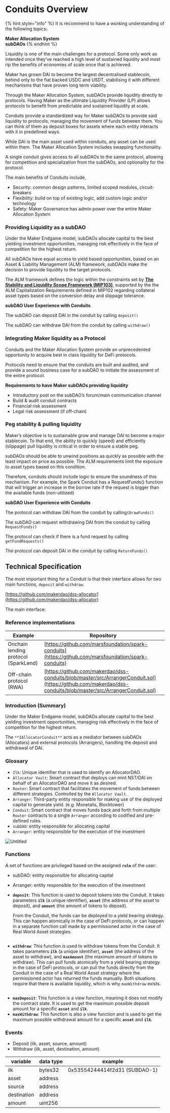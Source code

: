 # Conduits Overview

{% hint style="info" %}
It is recommend to have a working understanding of the following topics:

**Maker Allocation System** \
**subDAOs**
{% endhint %}

Liquidity is one of the main challenges for a protocol. Some only work as intended once they’ve reached a high level of sustained liquidity and most rip the benefits of economies of scale once that is achieved.

Maker has grown DAI to become the largest decentralised stablecoin, behind only to the fiat backed USDC and USDT, stabilising it with different mechanisms that have proven long term viability.

Through the Maker Allocation System, subDAOs provide liquidity directly to protocols. Having Maker as the ultimate Liquidity Provider (LP) allows protocols to benefit from predictable and sustained liquidity at scale.

Conduits provide a standardized way for Maker subDAOs to provide said liquidity to protocols, managing the movement of funds between them. You can think of them as deposit boxes for assets where each entity interacts with it in predefined ways.

While DAI is the main asset used within conduits, any asset can be used within them. The Maker Allocation System includes swapping functionality.

A single conduit gives access to all subDAOs to the same protocol, allowing for competition and specialization from the subDAOs, and optionality for the protocol.



The main benefits of Conduits include,

* Security: common design patterns, limited scoped modules, circuit-breakers
* Flexibility: build on top of existing logic, add custom logic and/or technology
* Safety: Maker Governance has admin power over the entire Maker Allocation System

### **Providing Liquidity as a subDAO**

Under the Maker Endgame model, subDAOs allocate capital to the best yielding investment opportunities, managing risk effectively in the face of competition for the highest return.

All subDAOs have equal access to yield based opportunities, based on an Asset & Liability Management (ALM) framework, subDAOs make the decision to provide liquidity to the target protocols.

The ALM framework defines the logic within the constraints set by [**The Stability and Liquidity Scope Framework (MIP103)**](https://forum.makerdao.com/t/mip103-the-stability-and-liquidity-scope-framework/19675), supported by the the ALM Capitalization Requirements defined in MIP102 regarding collateral asset types based on the conversion delay and slippage tolerance.

**subDAO User Experience with Conduits**

The subDAO can deposit DAI in the conduit by calling `deposit()`

The subDAO can withdraw DAI from the conduit by calling `withdraw()`



### **Integrating Maker liquidity as a Protocol**

Conduits and the Maker Allocation System provide an unprecedented opportunity to acquire best in class liquidity for DeFi protocols.

Protocols need to ensure that the conduits are built and audited, and provide a sound business case for a subDAO to initiate the assessment of the entire protocol.

**Requirements to have Maker subDAOs providing liquidity**

* Introductory post on the subDAO’s forum/main communication channel
* Build & audit conduit contracts
* Financial risk assessment
* Legal risk assessment (if off-chain)

### **Peg stability & pulling liquidity**

Maker’s objective is to sustainable grow and manage DAI to become a major stablecoin. To that end, the ability to quickly (speed) and efficiently (slippage) pull liquidity is critical in order to ensure a stable peg.

subDAOs should be able to unwind positions as quickly as possible with the least impact on price as possible. The ALM requirements limit the exposure to asset types based on this condition.

Therefore, conduits should include logic to ensure the soundness of this mechanism. For example, the Spark Conduit has a RequestFunds() function that will trigger an increase in the borrow rate if the request is bigger than the available funds (non-utilized)

**subDAO User Experience with Conduits**

The protocol can withdraw DAI from the conduit by calling`(DrawFunds()`

The subDAO can request withdrawing DAI from the conduit by calling `RequestFunds()`

The protocol can check if there is a fund request by calling `getFundRequests()`

The protocol can deposit DAI in the conduit by calling `ReturnFunds()`

## Technical Specification

The most important thing for a Conduit is that their interface allows for two main functions, `deposit` and `withdraw`.

[https://github.com/makerdao/dss-allocator](https://github.com/makerdao/dss-allocator)



The main interface:&#x20;

### Reference implementations

| Example                              | Repository                                                                                                                                                   |
| ------------------------------------ | ------------------------------------------------------------------------------------------------------------------------------------------------------------ |
| Onchain lending protocol (SparkLend) | [https://github.com/marsfoundation/spark-conduits](https://github.com/marsfoundation/spark-conduits)                                                         |
| Off-chain protocol (RWA)             | [https://github.com/makerdao/dss-conduits/blob/master/src/ArrangerConduit.sol](https://github.com/makerdao/dss-conduits/blob/master/src/ArrangerConduit.sol) |

### Introduction (Summary)

Under the Maker Endgame model, subDAOs allocate capital to the best yielding investment opportunities, managing risk effectively in the face of competition for the highest return.

The `**IAllocatorConduit**` acts as a mediator between subDAOs (Allocators) and external protocols (Arrangers), handling the deposit and withdrawal of DAI.

### Glossary

* `Ilk`: Unique identifier that is used to identify an AllocatorDAO.
* `Allocator Vault`: Smart contract that deploys can mint NST/DAI on behalf of an AllocatorDAO and move it as desired.
* `Router`: Smart contract that facilitates the movement of funds between different strategies. Controlled by the `Allocator Vault`.
* `Arranger`: Third-party entity responsible for making use of the deployed capital to generate yield. (e.g. Monetalis, Blocktower)
* `Conduit`: Smart contract that moves funds back and forth from multiple `Router` contracts to a single `Arranger` according to codified and pre-defined rules.
* `subDAO`: entity responsible for allocating capital
* `Arranger`: entity responsible for the execution of the investment

![Untitled](../.gitbook/assets/1.png)

### Functions

A set of functions are privileged based on the assigned **`role`** of the user:

* subDAO: entity responsible for allocating capital
* Arranger: entity responsible for the execution of the investment
*   **`deposit`**: This function is used to deposit tokens into the Conduit. It takes parameters **`ilk`** (a unique identifier), **`asset`** (the address of the asset to deposit), and **`amount`** (the amount of tokens to deposit).

    From the Conduit, the funds can be deployed to a yield bearing strategy. This can happen atomically in the case of DeFi protocols, or can happen in a separate function call made by a permissioned actor in the case of Real World Asset strategies.

<figure><img src="../.gitbook/assets/2.png" alt=""><figcaption></figcaption></figure>

* **`withdraw`**: This function is used to withdraw tokens from the Conduit. It takes parameters **`ilk`** (a unique identifier), **`asset`** (the address of the asset to withdraw), and **`maxAmount`** (the maximum amount of tokens to withdraw). This can pull funds atomically from a yield bearing strategy in the case of DeFi protocols, or can pull the funds directly from the Conduit in the case of a Real World Asset strategy where the permissioned actor has returned the funds manually. Both situations require that there is available liquidity, which is why `maxWithdraw` exists.

<figure><img src="../.gitbook/assets/3.png" alt=""><figcaption></figcaption></figure>

* **`maxDeposit`**: This function is a view function, meaning it does not modify the contract state. It is used to get the maximum possible deposit amount for a specific **`asset`** and **`ilk`**.
* **`maxWithdraw`**: This function is also a view function and is used to get the maximum possible withdrawal amount for a specific **`asset`** and **`ilk`**.

### Events

* Deposit (ilk, asset, source, amount)
* Withdraw (ilk, asset, destination, amount)

| variable    | data type | example                       |
| ----------- | --------- | ----------------------------- |
| ilk         | bytes32   | 0x53554244414f2d31 (SUBDAO-1) |
| asset       | address   |                               |
| source      | address   |                               |
| destination | address   |                               |
| amount      | uint256   |                               |
